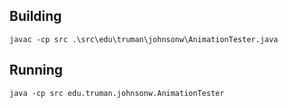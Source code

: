 ## Building
`javac -cp src .\src\edu\truman\johnsonw\AnimationTester.java`
## Running
`java -cp src edu.truman.johnsonw.AnimationTester`
